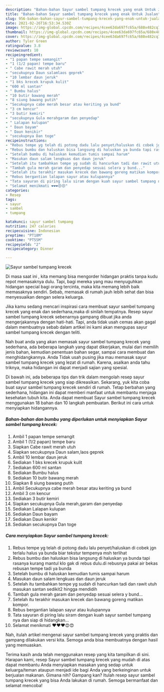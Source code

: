 ```yaml
---
description: "Bahan-bahan Sayur sambel tumpang krecek yang enak Untuk Jualan"
title: "Bahan-bahan Sayur sambel tumpang krecek yang enak Untuk Jualan"
slug: 956-bahan-bahan-sayur-sambel-tumpang-krecek-yang-enak-untuk-jualan
date: 2021-02-26T16:53:34.530Z
image: https://img-global.cpcdn.com/recipes/4cee63da697fc65a/680x482cq70/sayur-sambel-tumpang-krecek-foto-resep-utama.jpg
thumbnail: https://img-global.cpcdn.com/recipes/4cee63da697fc65a/680x482cq70/sayur-sambel-tumpang-krecek-foto-resep-utama.jpg
cover: https://img-global.cpcdn.com/recipes/4cee63da697fc65a/680x482cq70/sayur-sambel-tumpang-krecek-foto-resep-utama.jpg
author: Tyler Green
ratingvalue: 3.8
reviewcount: 10
recipeingredient:
- "1 papan tempe semangit"
- "1 (1/2 papan) tempe baru"
- " Cabe rawit merah utuh"
- "secukupnya Daun salamlaos geprek"
- "10 lembar daun jeruk"
- "1 bks krecek krupuk kulit"
- "600 ml santan"
- " Bumbu halus"
- "10 butir bawang merah"
- "8 siung bawang putih"
- "Secukupnya cabe merah besar atau keriting ya bund"
- "3 cm kencur"
- "3 butir kemiri"
- "secukupnya Gula merahgaram dan penyedap"
- " Lalapan kulupan"
- " Daun bayam"
- " Daun kenikir"
- "secukupnya Dan toge"
recipeinstructions:
- "Rebus tempe yg telah di potong dadu lalu penyet/haluskan di cobek jgn terlalu halus ya bunda biar tekstur tempenya msh terlihat"
- "Rebus bumbu dan haluskan bisa langsung di haluskan ya bunda tapi rasanya kurang mantul klo gak di rebus dulu.di rebusnya pakai air bekas rebusan tempe tadi ya bunda"
- "Setelah bumbu di haluskan kemudian tumis sampai harum"
- "Masukan daun salam lengkuas dan daun jeruk"
- "Setelah itu tambahkan tempe yg sudah di hancurkan tadi dan rawit utuh masukan santan sedikit2 hingga mendidih"
- "Tambah gula merah garam dan penyedap sesuai selera y bund..."
- "Setelah itu terakhir masukan krecek dan bawang goreng matikan kompor."
- "Rebus bergantian lalapan sayur atau kulupannya"
- "Tata sayuran di piring lalu siram dengan kuah sayur sambel tumpang nya dan siap di hidangkan..."
- "Selamat menikmati ❤️❤️❤️😍😍"
categories:
- Resep
tags:
- sayur
- sambel
- tumpang

katakunci: sayur sambel tumpang 
nutrition: 247 calories
recipecuisine: Indonesian
preptime: "PT18M"
cooktime: "PT55M"
recipeyield: "2"
recipecategory: Dinner

---
```



![Sayur sambel tumpang krecek](https://img-global.cpcdn.com/recipes/4cee63da697fc65a/680x482cq70/sayur-sambel-tumpang-krecek-foto-resep-utama.jpg)

Di masa  saat ini , kita memang bisa mengorder hidangan praktis tanpa kudu repot memasaknya dulu. Tapi, bagi mereka yang mau menyuguhkan hidangan special bagi orang tercinta, maka kita memang lebih baik memasaknya sendiri. Sebab, memasak di rumah jauh lebih sehat dan bisa menyesuaikan dengan selera keluarga.

Jika kamu sedang mencari inspirasi cara membuat sayur sambel tumpang krecek yang enak dan sederhana,maka di sinilah tempatnya. Resep sayur sambel tumpang krecek  sebenarnya gampang dibuat jika anda mengerjakannya dengan hati-hati. Tapi, anda tidak usah cemas akan gagal dalam membuatnya 
sebab dalam artikel ini kami akan mengupas sayur sambel tumpang krecek dengan teliti.  



Nah buat anda yang akan memasak sayur sambel tumpang krecek yang sederhana, ada beberapa langkah yang dapat dikerjakan, mulai dari memilih jenis bahan, kemudian penentuan bahan segar, sampai cara membuat dan menghidangkannya. Anda Tidak usah pusing jika mau memasak sayur sambel tumpang krecek yang lezat di rumah. Karena, asalkan anda  tahu triknya, maka hidangan ini dapat menjadi sajian yang spesial.

Di bawah ini, ada beberapa tips dan trik dalam mengolah resep sayur sambel tumpang krecek yang siap dikreasikan. Sekarang, yuk kita coba buat sayur sambel tumpang krecek sendiri di rumah. Tetap berbahan yang sederhana, hidangan ini dapat memberi manfaat untuk membantu menjaga kesehatan tubuh kita. Anda dapat membuat Sayur sambel tumpang krecek menggunakan 18 bahan dan 10 langkah pembuatan. Berikut ini cara untuk menyiapkan hidangannya.

<!--inarticleads1-->

##### Bahan-bahan dan bumbu yang diperlukan untuk menyiapkan Sayur sambel tumpang krecek:

1. Ambil 1 papan tempe semangit
1. Ambil 1 (1/2 papan) tempe baru
1. Siapkan  Cabe rawit merah utuh
1. Siapkan secukupnya Daun salam,laos geprek
1. Ambil 10 lembar daun jeruk
1. Sediakan 1 bks krecek krupuk kulit
1. Sediakan 600 ml santan
1. Sediakan  Bumbu halus
1. Sediakan 10 butir bawang merah
1. Siapkan 8 siung bawang putih
1. Ambil Secukupnya cabe merah besar atau keriting ya bund
1. Ambil 3 cm kencur
1. Sediakan 3 butir kemiri
1. Siapkan secukupnya Gula merah,garam dan penyedap
1. Sediakan  Lalapan kulupan
1. Sediakan  Daun bayam
1. Sediakan  Daun kenikir
1. Sediakan secukupnya Dan toge




<!--inarticleads2-->

##### Cara menyiapkan Sayur sambel tumpang krecek:

1. Rebus tempe yg telah di potong dadu lalu penyet/haluskan di cobek jgn terlalu halus ya bunda biar tekstur tempenya msh terlihat
1. Rebus bumbu dan haluskan bisa langsung di haluskan ya bunda tapi rasanya kurang mantul klo gak di rebus dulu.di rebusnya pakai air bekas rebusan tempe tadi ya bunda
1. Setelah bumbu di haluskan kemudian tumis sampai harum
1. Masukan daun salam lengkuas dan daun jeruk
1. Setelah itu tambahkan tempe yg sudah di hancurkan tadi dan rawit utuh masukan santan sedikit2 hingga mendidih
1. Tambah gula merah garam dan penyedap sesuai selera y bund...
1. Setelah itu terakhir masukan krecek dan bawang goreng matikan kompor.
1. Rebus bergantian lalapan sayur atau kulupannya
1. Tata sayuran di piring lalu siram dengan kuah sayur sambel tumpang nya dan siap di hidangkan...
1. Selamat menikmati ❤️❤️❤️😍😍




Nah, itulah artikel mengenai  sayur sambel tumpang krecek  yang praktis dan gampang dilakukan versi kita. Semoga anda bisa membuatnya dengan hasil yang memuaskan. 

Terima kasih anda telah menggunakan resep yang kita tampilkan di sini. Harapan kami, resep  Sayur sambel tumpang krecek yang mudah di atas dapat membantu Anda menyiapkan masakan yang sedap untuk keluarga/teman ataupun menjadi ide bagi Anda yang berkeinginan untuk berjualan makanan. Gimana nih? Gampang kan? Itulah resep sayur sambel tumpang krecek yang bisa Anda lakukan di rumah. Semoga bermanfaat dan selamat mencoba!

